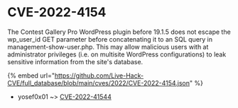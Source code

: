 # CVE-2022-4154

The Contest Gallery Pro WordPress plugin before 19.1.5 does not escape the wp_user_id GET parameter before concatenating it to an SQL query in management-show-user.php. This may allow malicious users with at administrator privileges (i.e. on multisite WordPress configurations) to leak sensitive information from the site's database.

{% embed url="https://github.com/Live-Hack-CVE/full_database/blob/main/cves/2022/CVE-2022-4154.json" %}


* yosef0x01 ~> [CVE-2022-41544](https://www.alice-snow.ru/2022/database/cve-2022-4154/cve-2022-41544-yosef0x01)